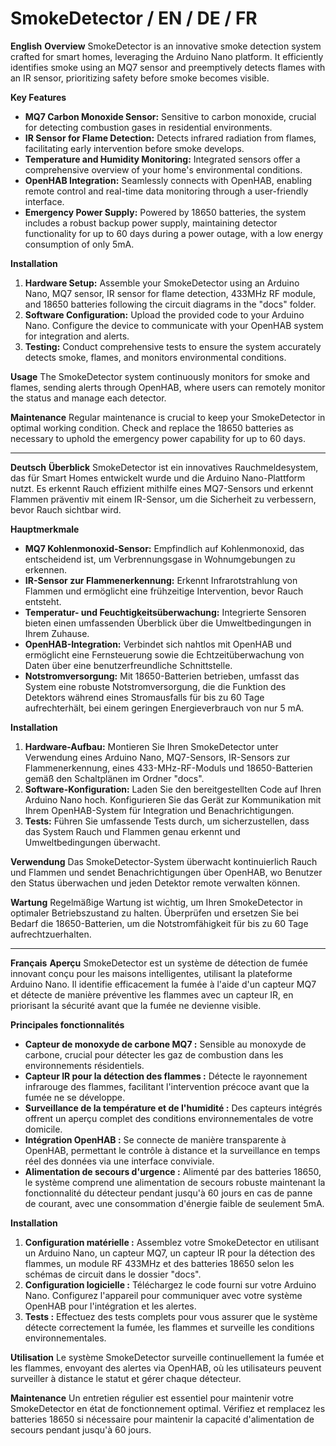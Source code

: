 # SmokeDetector / EN / DE / FR


**English**
**Overview** 
SmokeDetector is an innovative smoke detection system crafted for smart homes, leveraging the Arduino Nano platform. It efficiently identifies smoke using an MQ7 sensor and preemptively detects flames with an IR sensor, prioritizing safety before smoke becomes visible.

**Key Features**
- **MQ7 Carbon Monoxide Sensor:** Sensitive to carbon monoxide, crucial for detecting combustion gases in residential environments.
- **IR Sensor for Flame Detection:** Detects infrared radiation from flames, facilitating early intervention before smoke develops.
- **Temperature and Humidity Monitoring:** Integrated sensors offer a comprehensive overview of your home's environmental conditions.
- **OpenHAB Integration:** Seamlessly connects with OpenHAB, enabling remote control and real-time data monitoring through a user-friendly interface.
- **Emergency Power Supply:** Powered by 18650 batteries, the system includes a robust backup power supply, maintaining detector functionality for up to 60 days during a power outage, with a low energy consumption of only 5mA.

**Installation**
1. **Hardware Setup:** Assemble your SmokeDetector using an Arduino Nano, MQ7 sensor, IR sensor for flame detection, 433MHz RF module, and 18650 batteries following the circuit diagrams in the "docs" folder.
2. **Software Configuration:** Upload the provided code to your Arduino Nano. Configure the device to communicate with your OpenHAB system for integration and alerts.
3. **Testing:** Conduct comprehensive tests to ensure the system accurately detects smoke, flames, and monitors environmental conditions.

**Usage**
The SmokeDetector system continuously monitors for smoke and flames, sending alerts through OpenHAB, where users can remotely monitor the status and manage each detector.

**Maintenance**
Regular maintenance is crucial to keep your SmokeDetector in optimal working condition. Check and replace the 18650 batteries as necessary to uphold the emergency power capability for up to 60 days.


---------------------------------------------------------------------------------------------------------------------------------------------------

**Deutsch**
**Überblick**
SmokeDetector ist ein innovatives Rauchmeldesystem, das für Smart Homes entwickelt wurde und die Arduino Nano-Plattform nutzt. Es erkennt Rauch effizient mithilfe eines MQ7-Sensors und erkennt Flammen präventiv mit einem IR-Sensor, um die Sicherheit zu verbessern, bevor Rauch sichtbar wird.

**Hauptmerkmale**
- **MQ7 Kohlenmonoxid-Sensor:** Empfindlich auf Kohlenmonoxid, das entscheidend ist, um Verbrennungsgase in Wohnumgebungen zu erkennen.
- **IR-Sensor zur Flammen­erkennung:** Erkennt Infrarotstrahlung von Flammen und ermöglicht eine frühzeitige Intervention, bevor Rauch entsteht.
- **Temperatur- und Feuchtigkeitsüberwachung:** Integrierte Sensoren bieten einen umfassenden Überblick über die Umweltbedingungen in Ihrem Zuhause.
- **OpenHAB-Integration:** Verbindet sich nahtlos mit OpenHAB und ermöglicht eine Fernsteuerung sowie die Echtzeitüberwachung von Daten über eine benutzerfreundliche Schnittstelle.
- **Notstromversorgung:** Mit 18650-Batterien betrieben, umfasst das System eine robuste Notstromversorgung, die die Funktion des Detektors während eines Stromausfalls für bis zu 60 Tage aufrechterhält, bei einem geringen Energieverbrauch von nur 5 mA.

**Installation**
1. **Hardware-Aufbau:** Montieren Sie Ihren SmokeDetector unter Verwendung eines Arduino Nano, MQ7-Sensors, IR-Sensors zur Flammen­erkennung, eines 433-MHz-RF-Moduls und 18650-Batterien gemäß den Schaltplänen im Ordner "docs".
2. **Software-Konfiguration:** Laden Sie den bereitgestellten Code auf Ihren Arduino Nano hoch. Konfigurieren Sie das Gerät zur Kommunikation mit Ihrem OpenHAB-System für Integration und Benachrichtigungen.
3. **Tests:** Führen Sie umfassende Tests durch, um sicherzustellen, dass das System Rauch und Flammen genau erkennt und Umweltbedingungen überwacht.

**Verwendung**
Das SmokeDetector-System überwacht kontinuierlich Rauch und Flammen und sendet Benachrichtigungen über OpenHAB, wo Benutzer den Status überwachen und jeden Detektor remote verwalten können.

**Wartung**
Regelmäßige Wartung ist wichtig, um Ihren SmokeDetector in optimaler Betriebszustand zu halten. Überprüfen und ersetzen Sie bei Bedarf die 18650-Batterien, um die Notstromfähigkeit für bis zu 60 Tage aufrechtzuerhalten.


---------------------------------------------------------------------------------------------------------------------------------------------------


**Français**
**Aperçu** 
SmokeDetector est un système de détection de fumée innovant conçu pour les maisons intelligentes, utilisant la plateforme Arduino Nano. Il identifie efficacement la fumée à l'aide d'un capteur MQ7 et détecte de manière préventive les flammes avec un capteur IR, en priorisant la sécurité avant que la fumée ne devienne visible.

**Principales fonctionnalités**
- **Capteur de monoxyde de carbone MQ7 :** Sensible au monoxyde de carbone, crucial pour détecter les gaz de combustion dans les environnements résidentiels.
- **Capteur IR pour la détection des flammes :** Détecte le rayonnement infrarouge des flammes, facilitant l'intervention précoce avant que la fumée ne se développe.
- **Surveillance de la température et de l'humidité :** Des capteurs intégrés offrent un aperçu complet des conditions environnementales de votre domicile.
- **Intégration OpenHAB :** Se connecte de manière transparente à OpenHAB, permettant le contrôle à distance et la surveillance en temps réel des données via une interface conviviale.
- **Alimentation de secours d'urgence :** Alimenté par des batteries 18650, le système comprend une alimentation de secours robuste maintenant la fonctionnalité du détecteur pendant jusqu'à 60 jours en cas de panne de courant, avec une consommation d'énergie faible de seulement 5mA.

**Installation**
1. **Configuration matérielle :** Assemblez votre SmokeDetector en utilisant un Arduino Nano, un capteur MQ7, un capteur IR pour la détection des flammes, un module RF 433MHz et des batteries 18650 selon les schémas de circuit dans le dossier "docs".
2. **Configuration logicielle :** Téléchargez le code fourni sur votre Arduino Nano. Configurez l'appareil pour communiquer avec votre système OpenHAB pour l'intégration et les alertes.
3. **Tests :** Effectuez des tests complets pour vous assurer que le système détecte correctement la fumée, les flammes et surveille les conditions environnementales.

**Utilisation**
Le système SmokeDetector surveille continuellement la fumée et les flammes, envoyant des alertes via OpenHAB, où les utilisateurs peuvent surveiller à distance le statut et gérer chaque détecteur.

**Maintenance**
Un entretien régulier est essentiel pour maintenir votre SmokeDetector en état de fonctionnement optimal. Vérifiez et remplacez les batteries 18650 si nécessaire pour maintenir la capacité d'alimentation de secours pendant jusqu'à 60 jours.
